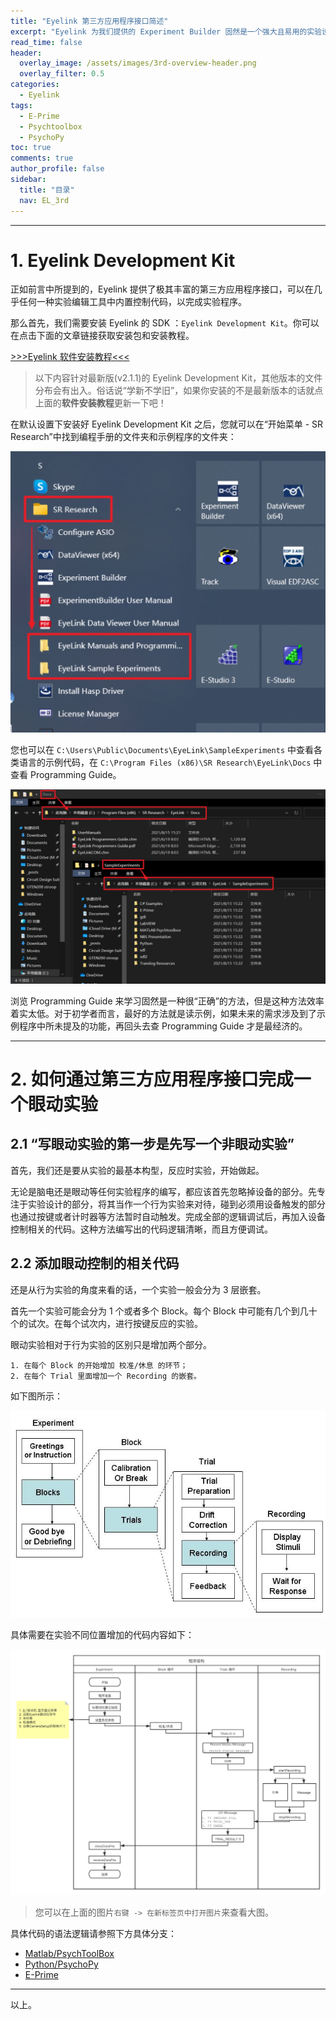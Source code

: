 ```yaml
---
title: "Eyelink 第三方应用程序接口简述"
excerpt: "Eyelink 为我们提供的 Experiment Builder 固然是一个强大且易用的实验设计软件，但在面对非常复杂的实验逻辑设计时应然要面对可视化编程所带来的限制。因此使用 Psychtoolbox 或者 PsychoPy 进行眼动实验有时是更加经济的选择。另一方面，对于熟悉 E-Prime 并且已经在 E-Prime 中完成第一段行为实验的科研工作者来说，直接在现有 E-Prime 上增加眼动控制的内容可以更加高效的开展研究工作。"
read_time: false
header:
  overlay_image: /assets/images/3rd-overview-header.png
  overlay_filter: 0.5
categories:
  - Eyelink
tags:
  - E-Prime
  - Psychtoolbox
  - PsychoPy
toc: true
comments: true
author_profile: false
sidebar:
  title: "目录"
  nav: EL_3rd
---
```


---

# 1. Eyelink Development Kit

正如前言中所提到的，Eyelink 提供了极其丰富的第三方应用程序接口，可以在几乎任何一种实验编辑工具中内置控制代码，以完成实验程序。

那么首先，我们需要安装 Eyelink 的 SDK ：`Eyelink Development Kit`。你可以在点击下面的文章链接获取安装包和安装教程。

[>>>Eyelink 软件安装教程<<<](/eyelink/install_software/)

> 以下内容针对最新版(v2.1.1)的 Eyelink Development Kit，其他版本的文件分布会有出入。俗话说“学新不学旧”，如果你安装的不是最新版本的话就点上面的**软件安装教程**更新一下吧！

在默认设置下安装好 Eyelink Development Kit 之后，您就可以在“开始菜单 - SR Research”中找到编程手册的文件夹和示例程序的文件夹：

![show_in_start_menu](/assets/images/3rd-overview-example_folder_start_menu.jpg) 

您也可以在 `C:\Users\Public\Documents\EyeLink\SampleExperiments` 中查看各类语言的示例代码，在 `C:\Program Files (x86)\SR Research\EyeLink\Docs` 中查看 Programming Guide。

![show_exmple_folder_loc](/assets/images/3rd-overview-show_exmple_folder.jpg) 

浏览 Programming Guide 来学习固然是一种很“正确”的方法，但是这种方法效率着实太低。对于初学者而言，最好的方法就是读示例，如果未来的需求涉及到了示例程序中所未提及的功能，再回头去查 Programming Guide 才是最经济的。



---

# 2. 如何通过第三方应用程序接口完成一个眼动实验 

## 2.1 “写眼动实验的第一步是先写一个非眼动实验”

首先，我们还是要从实验的最基本构型，反应时实验，开始做起。

无论是脑电还是眼动等任何实验程序的编写，都应该首先忽略掉设备的部分。先专注于实验设计的部分，将其当作一个行为实验来对待，碰到必须用设备触发的部分也通过按键或者计时器等方法暂时自动触发。完成全部的逻辑调试后，再加入设备控制相关的代码。这种方法编写出的代码逻辑清晰，而且方便调试。

## 2.2 添加眼动控制的相关代码

还是从行为实验的角度来看的话，一个实验一般会分为 3 层嵌套。

首先一个实验可能会分为 1 个或者多个 Block。每个 Block 中可能有几个到几十个的试次。在每个试次内，进行按键反应的实验。

眼动实验相对于行为实验的区别只是增加两个部分。

    1. 在每个 Block 的开始增加 校准/休息 的环节；
    2. 在每个 Trial 里面增加一个 Recording 的嵌套。

如下图所示：

![eb_hierarchical_org](/assets/images/eb_hierarchical_org.jpg)  

具体需要在实验不同位置增加的代码内容如下：

![3rd-overview-coding_add_part](/assets/images/3rd-overview-coding_add_part.png)

> 您可以在上面的图片`右键 -> 在新标签页中打开图片`来查看大图。

具体代码的语法逻辑请参照下方具体分支：

* [Matlab/PsychToolBox](/content/#42-psychtoolbox)
* [Python/PsychoPy](/content/#43-psychopy)
* [E-Prime](/content/#41-e-prime)

---

以上。
